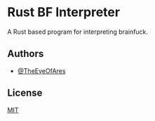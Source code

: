 # Rust BF Interpreter

A Rust based program for interpreting brainfuck.


## Authors

- [@TheEyeOfAres](https://www.github.com/TheEyeOfAres)


## License

[MIT](https://choosealicense.com/licenses/mit/)